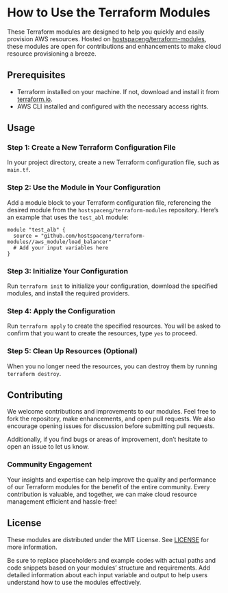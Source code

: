 # How to Use the Terraform Modules

These Terraform modules are designed to help you quickly and easily provision AWS resources. Hosted on [hostspaceng/terraform-modules](https://github.com/hostspaceng/terraform-modules), these modules are open for contributions and enhancements to make cloud resource provisioning a breeze.

## Prerequisites

- Terraform installed on your machine. If not, download and install it from [terraform.io](https://www.terraform.io/downloads.html).
- AWS CLI installed and configured with the necessary access rights.

## Usage

### Step 1: Create a New Terraform Configuration File

In your project directory, create a new Terraform configuration file, such as `main.tf`.

### Step 2: Use the Module in Your Configuration

Add a module block to your Terraform configuration file, referencing the desired module from the `hostspaceng/terraform-modules` repository. Here’s an example that uses the `test_abl` module:

```hcl
module "test_alb" {
  source = "github.com/hostspaceng/terraform-modules//aws_module/load_balancer"
  # Add your input variables here
}
```

### Step 3: Initialize Your Configuration

Run `terraform init` to initialize your configuration, download the specified modules, and install the required providers.

### Step 4: Apply the Configuration

Run `terraform apply` to create the specified resources. You will be asked to confirm that you want to create the resources, type `yes` to proceed.

### Step 5: Clean Up Resources (Optional)

When you no longer need the resources, you can destroy them by running `terraform destroy`.

## Contributing

We welcome contributions and improvements to our modules. Feel free to fork the repository, make enhancements, and open pull requests. We also encourage opening issues for discussion before submitting pull requests.

Additionally, if you find bugs or areas of improvement, don’t hesitate to open an issue to let us know.

### Community Engagement

Your insights and expertise can help improve the quality and performance of our Terraform modules for the benefit of the entire community. Every contribution is valuable, and together, we can make cloud resource management efficient and hassle-free!

## License

These modules are distributed under the MIT License. See [LICENSE](https://github.com/hostspaceng/terraform-modules/blob/main/LICENSE) for more information. 

Be sure to replace placeholders and example codes with actual paths and code snippets based on your modules’ structure and requirements. Add detailed information about each input variable and output to help users understand how to use the modules effectively.
